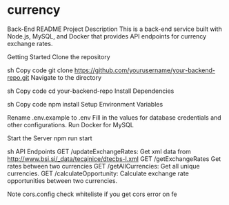 # currency

Back-End README
Project Description
This is a back-end service built with Node.js, MySQL, and Docker that provides API endpoints for currency exchange rates.

Getting Started
Clone the repository

sh
Copy code
git clone https://github.com/yourusername/your-backend-repo.git
Navigate to the directory

sh
Copy code
cd your-backend-repo
Install Dependencies

sh
Copy code
npm install
Setup Environment Variables

Rename .env.example to .env
Fill in the values for database credentials and other configurations.
Run Docker for MySQL

Start the Server
npm run start

sh
API Endpoints
GET /updateExchangeRates: Get xml data from http://www.bsi.si/_data/tecajnice/dtecbs-l.xml
GET /getExchangeRates Get rates between two currencies
GET /getAllCurrencies: Get all unique currencies.
GET /calculateOpportunity: Calculate exchange rate opportunities between two currencies.

Note cors.config check whiteliste if you get cors error on fe

